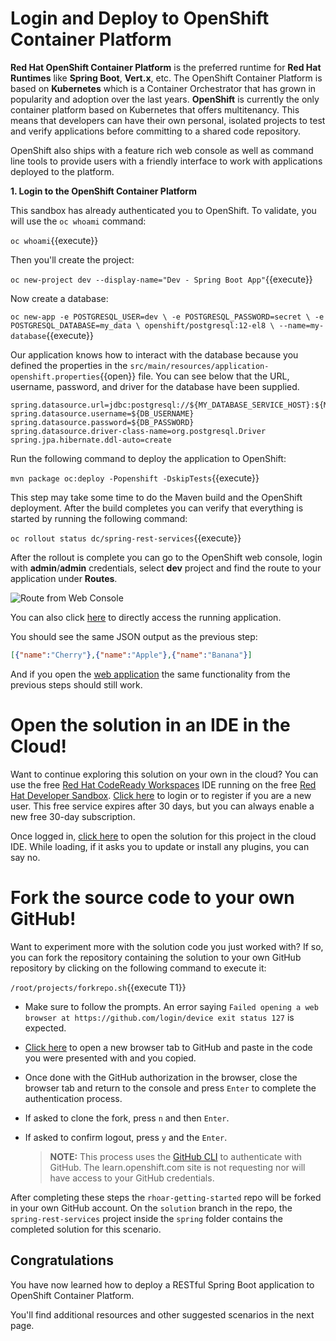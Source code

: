 # Login and Deploy to OpenShift Container Platform

**Red Hat OpenShift Container Platform** is the preferred runtime for **Red Hat Runtimes** like **Spring Boot**, **Vert.x**, etc. The OpenShift Container Platform is based on **Kubernetes** which is a Container Orchestrator that has grown in popularity and adoption over the last years. **OpenShift** is currently the only container platform based on Kubernetes that offers multitenancy. This means that developers can have their own personal, isolated projects to test and verify applications before committing to a shared code repository.

OpenShift also ships with a feature rich web console as well as command line tools to provide users with a friendly interface to work with applications deployed to the platform. 

**1. Login to the OpenShift Container Platform**

This sandbox has already authenticated you to OpenShift. To validate, you will use the `oc whoami` command:

``oc whoami``{{execute}}

Then you'll create the project:

``oc new-project dev --display-name="Dev - Spring Boot App"``{{execute}}

Now create a database:

``oc new-app -e POSTGRESQL_USER=dev \
             -e POSTGRESQL_PASSWORD=secret \
             -e POSTGRESQL_DATABASE=my_data \
             openshift/postgresql:12-el8 \
             --name=my-database``{{execute}}

Our application knows how to interact with the database because you defined the properties in the ``src/main/resources/application-openshift.properties``{{open}} file. You can see below that the URL, username, password, and driver for the database have been supplied.
```
spring.datasource.url=jdbc:postgresql://${MY_DATABASE_SERVICE_HOST}:${MY_DATABASE_SERVICE_PORT}/my_data
spring.datasource.username=${DB_USERNAME}
spring.datasource.password=${DB_PASSWORD}
spring.datasource.driver-class-name=org.postgresql.Driver
spring.jpa.hibernate.ddl-auto=create
```
Run the following command to deploy the application to OpenShift:

``mvn package oc:deploy -Popenshift -DskipTests``{{execute}}

This step may take some time to do the Maven build and the OpenShift deployment. After the build completes you can verify that everything is started by running the following command:

``oc rollout status dc/spring-rest-services``{{execute}}


After the rollout is complete you can go to the OpenShift web console, login with **admin**/**admin** credentials, select **dev** project and find the route to your application under **Routes**. 

![Route from Web Console](/openshift/assets/middleware/rhoar-spring-rest-services/route.png)

You can also click [here](http://spring-rest-services-dev.[[HOST_SUBDOMAIN]]-80-[[KATACODA_HOST]].environments.katacoda.com/api/fruits) to directly access the running application. 

You should see the same JSON output as the previous step:

```json
[{"name":"Cherry"},{"name":"Apple"},{"name":"Banana"}]
```
And if you open the [web application](http://spring-rest-services-dev.[[HOST_SUBDOMAIN]]-80-[[KATACODA_HOST]].environments.katacoda.com/) the same functionality from the previous steps should still work.

# Open the solution in an IDE in the Cloud!
Want to continue exploring this solution on your own in the cloud? You can use the free [Red Hat CodeReady Workspaces](https://developers.redhat.com/products/codeready-workspaces/overview) IDE running on the free [Red Hat Developer Sandbox](http://red.ht/dev-sandbox). [Click here](https://workspaces.openshift.com) to login or to register if you are a new user. This free service expires after 30 days, but you can always enable a new free 30-day subscription.

Once logged in, [click here](https://workspaces.openshift.com/f?url=https://raw.githubusercontent.com/openshift-katacoda/rhoar-getting-started/solution/spring/spring-rest-services/devfile.yaml) to open the solution for this project in the cloud IDE. While loading, if it asks you to update or install any plugins, you can say no.

# Fork the source code to your own GitHub!
Want to experiment more with the solution code you just worked with? If so, you can fork the repository containing the solution to your own GitHub repository by clicking on the following command to execute it:

`/root/projects/forkrepo.sh`{{execute T1}}
- Make sure to follow the prompts. An error saying `Failed opening a web browser at https://github.com/login/device exit status 127` is expected.
- [Click here](https://github.com/login/device) to open a new browser tab to GitHub and paste in the code you were presented with and you copied.
- Once done with the GitHub authorization in the browser, close the browser tab and return to the console and press `Enter` to complete the authentication process.
- If asked to clone the fork, press `n` and then `Enter`.
- If asked to confirm logout, press `y` and the `Enter`.

   > **NOTE:** This process uses the [GitHub CLI](https://cli.github.com) to authenticate with GitHub. The learn.openshift.com site is not requesting nor will have access to your GitHub credentials.

After completing these steps the `rhoar-getting-started` repo will be forked in your own GitHub account. On the `solution` branch in the repo, the `spring-rest-services` project inside the `spring` folder contains the completed solution for this scenario.

## Congratulations

You have now learned how to deploy a RESTful Spring Boot application to OpenShift Container Platform. 

You'll find additional resources and other suggested scenarios in the next page.